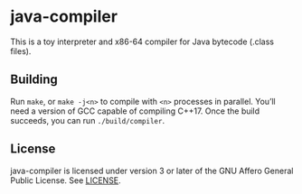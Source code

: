java-compiler
=============

This is a toy interpreter and x86-64 compiler for Java bytecode (.class files).

Building
--------

Run `make`, or `make -j<n>` to compile with `<n>` processes in parallel. You’ll
need a version of GCC capable of compiling C++17. Once the build succeeds, you
can run `./build/compiler`.

License
-------

java-compiler is licensed under version 3 or later of the GNU Affero General
Public License. See [LICENSE](LICENSE).
